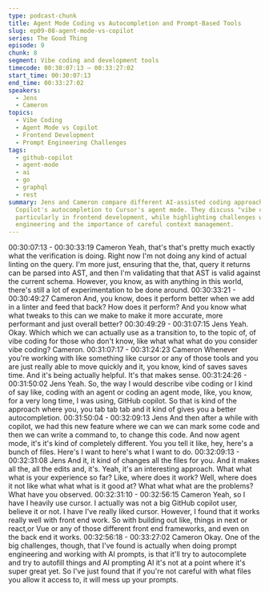 ```yaml
---
type: podcast-chunk
title: Agent Mode Coding vs Autocompletion and Prompt-Based Tools
slug: ep09-08-agent-mode-vs-copilot
series: The Good Thing
episode: 9
chunk: 8
segment: Vibe coding and development tools
timecode: 00:30:07:13 – 00:33:27:02
start_time: 00:30:07:13
end_time: 00:33:27:02
speakers:
  - Jens
  - Cameron
topics:
  - Vibe Coding
  - Agent Mode vs Copilot
  - Frontend Development
  - Prompt Engineering Challenges
tags:
  - github-copilot
  - agent-mode
  - ai
  - go
  - graphql
  - rest
summary: Jens and Cameron compare different AI-assisted coding approaches, from GitHub
  Copilot's autocompletion to Cursor's agent mode. They discuss "vibe coding" effectiveness,
  particularly in frontend development, while highlighting challenges with AI prompt
  engineering and the importance of careful context management.
---
```


00:30:07:13 - 00:30:33:19
Cameron
Yeah, that's that's pretty much exactly what the verification is doing. Right now I'm not doing any
kind of actual linting on the query. I'm more just, ensuring that the, that, query it returns can be
parsed into AST, and then I'm validating that that AST is valid against the current schema.
However, you know, as with anything in this world, there's still a lot of experimentation to be
done around.
00:30:33:21 - 00:30:49:27
Cameron
And, you know, does it perform better when we add in a linter and feed that back? How does it
perform? And you know what what tweaks to this can we make to make it more accurate, more
performant and just overall better?
00:30:49:29 - 00:31:07:15
Jens
Yeah. Okay. Which which we can actually use as a transition to, to the topic of, of vibe coding
for those who don't know, like what what what do you consider vibe coding? Cameron.
00:31:07:17 - 00:31:24:23
Cameron
Whenever you're working with like something like cursor or any of those tools and you are just
really able to move quickly and it, you know, kind of saves saves time. And it's being actually
helpful. It's that makes sense.
00:31:24:26 - 00:31:50:02
Jens
Yeah. So, the way I would describe vibe coding or I kind of say like, coding with an agent or
coding an agent mode, like, you know, for a very long time, I was using, GitHub copilot. So that
is kind of the approach where you, you tab tab tab and it kind of gives you a better
autocompletion.
00:31:50:04 - 00:32:09:13
Jens
And then after a while with copilot, we had this new feature where we can we can mark some
code and then we can write a command to, to change this code. And now agent mode, it's it's
kind of completely different. You you tell it like, hey, here's a bunch of files. Here's I want to
here's what I want to do.
00:32:09:13 - 00:32:31:08
Jens
And it, it kind of changes all the files for you. And it makes all the, all the edits and, it's. Yeah, it's
an interesting approach. What what what is your experience so far? Like, where does it work?
Well, where does it not like what what what is it good at? What what what are the problems?
What have you observed.
00:32:31:10 - 00:32:56:15
Cameron
Yeah, so I have I heavily use cursor. I actually was not a big GitHub copilot user, believe it or
not. I have I've really liked cursor. However, I found that it works really well with front end work.
So with building out like, things in next or react,or Vue or any of those different front end
frameworks, and even on the back end it works.
00:32:56:18 - 00:33:27:02
Cameron
Okay. One of the big challenges, though, that I've found is actually when doing prompt
engineering and working with AI prompts, is that it'll try to autocomplete and try to autofill things
and AI prompting AI it's not at a point where it's super great yet. So I've just found that if you're
not careful with what files you allow it access to, it will mess up your prompts.